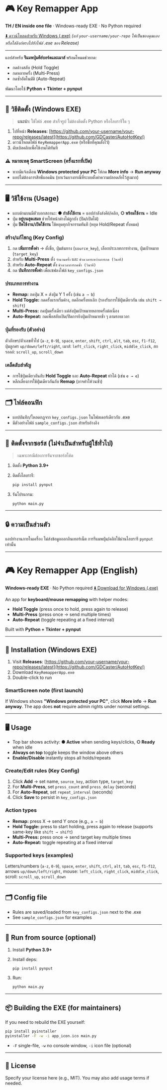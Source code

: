 # 🎮 Key Remapper App

**TH / EN inside one file** · Windows-ready EXE · No Python required

[⬇️ ดาวน์โหลดสำหรับ Windows (.exe)]((https://github.com/GDCaster/AutoHotKey/blob/main/AutoKey.exe))
*(แก้ `your-username/your-repo` ให้เป็นของคุณเอง หรือใส่ลิงก์ตรงไปยังไฟล์ .exe ของ Release)*

---

แอปสำหรับ **รีแมพปุ่มคีย์บอร์ดและเมาส์** พร้อมโหมดช่วยกด:

* กดค้างสลับ (Hold Toggle)
* กดหลายครั้ง (Multi-Press)
* กดซ้ำอัตโนมัติ (Auto-Repeat)

พัฒนาโดยใช้ **Python + Tkinter + pynput**

---

## 🚀 วิธีติดตั้ง (Windows EXE)

> **แนะนำ:** ใช้ไฟล์ .exe สำเร็จรูป ไม่ต้องติดตั้ง Python หรือไลบรารีใด ๆ

1. ไปที่หน้า **Releases**:
   [https://github.com/your-username/your-repo/releases/latest](https://github.com/GDCaster/AutoHotKey/)
2. ดาวน์โหลดไฟล์ `KeyRemapperApp.exe` (หรือชื่อที่คุณตั้งไว้)
3. ดับเบิลคลิกเพื่อใช้งานได้ทันที

### ⚠️ หมายเหตุ SmartScreen (ครั้งแรกที่เปิด)

* หากมีแจ้งเตือน **Windows protected your PC** ให้กด **More info** → **Run anyway**
* แอปไม่ต้องการสิทธิ์แอดมิน (ยกเว้นบางกรณีที่ระบบตั้งค่าความปลอดภัยไว้สูงมาก)

---

## 🖥️ วิธีใช้งาน (Usage)

* แถบด้านบนมีตัวบอกสถานะ:
  **● กำลังใช้งาน** = แอปกำลังส่งคีย์/คลิก,  **○ พร้อมใช้งาน** = Idle
* ปุ่ม **อยู่บนสุดเสมอ** ช่วยให้หน้าต่างไม่ถูกบัง (ปิด/เปิดได้)
* ปุ่ม **ปิดใช้งาน/เปิดใช้งาน** ใช้หยุดทุกกิจกรรมทันที (หยุด Hold/Repeat ทั้งหมด)

### สร้าง/แก้ไขกฎ (Key Config)

1. กด **เพิ่มการตั้งค่า** → ตั้งชื่อ, ปุ่มต้นทาง (`source_key`), เลือกประเภทการทำงาน, ปุ่มเป้าหมาย (`target_key`)
2. สำหรับ **Multi-Press** ตั้ง `จำนวนครั้ง` และ `ช่วงเวลาระหว่างการกด (วินาที)`
3. สำหรับ **Auto-Repeat** ตั้ง `ช่วงเวลาการกดซ้ำ (วินาที)`
4. กด **บันทึกการตั้งค่า** เพื่อเซฟลงไฟล์ `key_configs.json`

### ประเภทการทำงาน

* **Remap:** กดปุ่ม X = ส่งปุ่ม Y 1 ครั้ง (เช่น `a → b`)
* **Hold Toggle:** กดครั้งแรกเริ่มค้าง, กดอีกครั้งยกเลิก (รองรับการใช้ปุ่มเดียวกัน เช่น `shift → shift`)
* **Multi-Press:** กดปุ่มครั้งเดียว แต่ส่งปุ่มเป้าหมายหลายครั้งต่อเนื่อง
* **Auto-Repeat:** กดเพื่อสลับเปิด/ปิดการยิงปุ่มเป้าหมายซ้ำ ๆ ตามรอบเวลา

### ปุ่มที่รองรับ (ตัวอย่าง)

ตัวอักษร/ตัวเลขทั่วไป (`a-z`, `0-9`), `space`, `enter`, `shift`, `ctrl`, `alt`, `tab`, `esc`, `f1-f12`,
ปุ่มลูกศร `up/down/left/right`, เมาส์: `left_click`, `right_click`, `middle_click`, สกรอลล์: `scroll_up`, `scroll_down`

### เคล็ดลับสำคัญ

* การใช้ปุ่มเดียวกันกับ **Hold Toggle** และ **Auto-Repeat** ทำได้ (เช่น `e → e`)
* หลีกเลี่ยงการใช้ปุ่มเดียวกันกับ **Remap** (อาจทำให้วนซ้ำ)

---

## 🗂️ ไฟล์คอนฟิก

* แอปบันทึก/โหลดกฎจาก `key_configs.json` ในโฟลเดอร์เดียวกับ .exe
* มีตัวอย่างไฟล์ `sample_configs.json` สำหรับอ้างอิง

---

## 🧰 ติดตั้งจากซอร์ส (ไม่จำเป็นสำหรับผู้ใช้ทั่วไป)

> เฉพาะกรณีต้องการรันจากซอร์สโค้ด

1. ติดตั้ง **Python 3.9+**
2. ติดตั้งไลบรารี:

   ```bash
   pip install pynput
   ```
3. รันโปรแกรม:

   ```bash
   python main.py
   ```

---

## 🔒 ความเป็นส่วนตัว

แอปทำงานภายในเครื่อง ไม่ส่งข้อมูลออกอินเทอร์เน็ต
การรีแมพปุ่ม/คลิกใช้ผ่านไลบรารี `pynput` เท่านั้น

---

# 🎮 Key Remapper App (English)

**Windows-ready EXE** · No Python required
[⬇️ Download for Windows (.exe)](https://github.com/GDCaster/AutoHotKey/blob/main/AutoKey.exe)

An app for **keyboard/mouse remapping** with helper modes:

* **Hold Toggle** (press once to hold, press again to release)
* **Multi-Press** (press once → send multiple times)
* **Auto-Repeat** (toggle repeating at a fixed interval)

Built with **Python + Tkinter + pynput**

---

## 🚀 Installation (Windows EXE)

1. Visit **Releases**:
   [https://github.com/your-username/your-repo/releases/latest](https://github.com/GDCaster/AutoHotKey/)
2. Download `KeyRemapperApp.exe`
3. Double-click to run

### SmartScreen note (first launch)

If Windows shows **"Windows protected your PC"**, click **More info** → **Run anyway**.
The app does **not** require admin rights under normal settings.

---

## 🖥️ Usage

* Top bar shows activity: **● Active** when sending keys/clicks, **○ Ready** when idle
* **Always on top** toggle keeps the window above others
* **Enable/Disable** instantly stops all holds/repeats

### Create/Edit rules (Key Config)

1. Click **Add** → set name, `source_key`, action type, `target_key`
2. For **Multi-Press**, set `press_count` and `press_delay` (seconds)
3. For **Auto-Repeat**, set `repeat_interval` (seconds)
4. Click **Save** to persist in `key_configs.json`

### Action types

* **Remap:** press X → send Y once (e.g., `a → b`)
* **Hold Toggle:** press to start holding, press again to release (supports same-key like `shift → shift`)
* **Multi-Press:** press once → send target key multiple times
* **Auto-Repeat:** toggle repeating at a fixed interval

### Supported keys (examples)

Letters/numbers (`a-z`, `0-9`), `space`, `enter`, `shift`, `ctrl`, `alt`, `tab`, `esc`, `f1-f12`,
arrows `up/down/left/right`, mouse: `left_click`, `right_click`, `middle_click`, scroll: `scroll_up`, `scroll_down`

---

## 🗂️ Config file

* Rules are saved/loaded from `key_configs.json` next to the .exe
* See `sample_configs.json` for examples

---

## 🧰 Run from source (optional)

1. Install **Python 3.9+**
2. Install deps:

   ```bash
   pip install pynput
   ```
3. Run:

   ```bash
   python main.py
   ```

---

## 📦 Building the EXE (for maintainers)

If you need to rebuild the EXE yourself:

```bash
pip install pyinstaller
pyinstaller -F -w -i app_icon.ico main.py
```

* `-F` single-file, `-w` no console window, `-i` icon file (optional)

---

## 📝 License

Specify your license here (e.g., MIT).
You may also add usage terms if needed.

